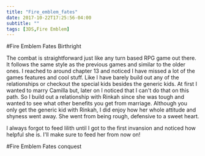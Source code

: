 ```yaml
---
title: "Fire_emblem_fates"
date: 2017-10-22T17:25:56-04:00
subtitle: ""
tags: [3DS,Fire Emblem]
---
```


#Fire Emblem Fates Birthright


The combat is straightforward just like any turn based RPG game out there. It follows the same style as the previous games and similar to the older ones. I reached to around chapter 13 and noticed I have missed a lot of the games features and cool stuff. Like I have barely build out any of the relationships or checkout the special kids besides the generic kids. At first I wanted to marry Camilla but, later on I noticed that I can't do that on this path. So I build out a relationship with Rinkah since she was tough and wanted to see what other benefits you get from marriage. Although you only get the generic kid with Rinkah, I did enjoy how her whole attitude and shyness went away. She went from being rough, defensive to a sweet heart.


I always forgot to feed lilith until I got to the first invansion and noticed how helpful she is. I'll make sure to feed her from now on!




#Fire Emblem Fates conquest

